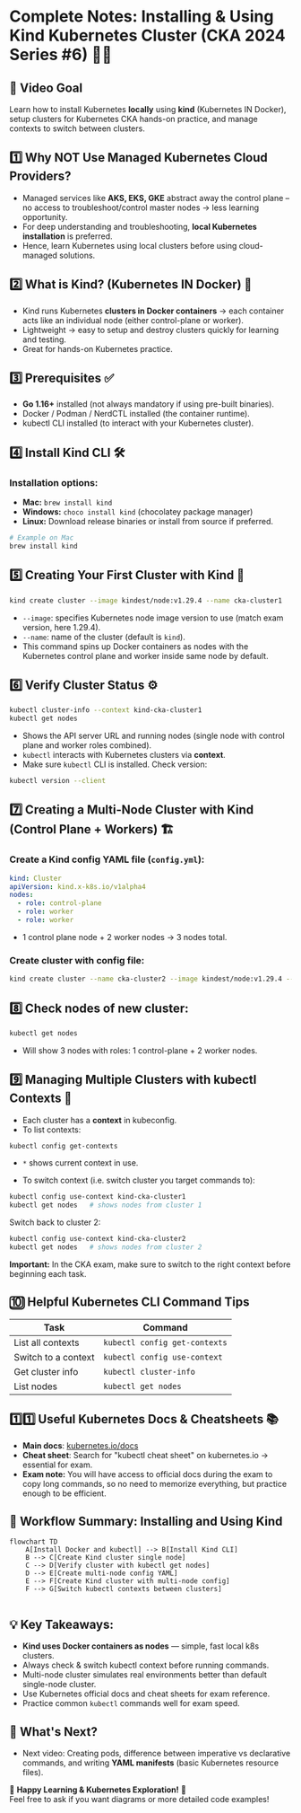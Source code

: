 # Complete Notes: Installing & Using Kind Kubernetes Cluster (CKA 2024 Series #6) 🚀🐳

## 🎯 Video Goal  
Learn how to install Kubernetes **locally** using **kind** (Kubernetes IN Docker), setup clusters for Kubernetes CKA hands-on practice, and manage contexts to switch between clusters.

## 1️⃣ Why NOT Use Managed Kubernetes Cloud Providers?  
- Managed services like **AKS, EKS, GKE** abstract away the control plane – no access to troubleshoot/control master nodes → less learning opportunity.  
- For deep understanding and troubleshooting, **local Kubernetes installation** is preferred.  
- Hence, learn Kubernetes using local clusters before using cloud-managed solutions.

## 2️⃣ What is Kind? (Kubernetes IN Docker) 🐳

- Kind runs Kubernetes **clusters in Docker containers** → each container acts like an individual node (either control-plane or worker).  
- Lightweight → easy to setup and destroy clusters quickly for learning and testing.  
- Great for hands-on Kubernetes practice.

## 3️⃣ Prerequisites ✅

- **Go 1.16+** installed (not always mandatory if using pre-built binaries).  
- Docker / Podman / NerdCTL installed (the container runtime).  
- kubectl CLI installed (to interact with your Kubernetes cluster).  

## 4️⃣ Install Kind CLI 🛠️  

### Installation options:  
- **Mac:** `brew install kind`  
- **Windows:** `choco install kind` (chocolatey package manager)  
- **Linux:** Download release binaries or install from source if preferred.

```bash
# Example on Mac
brew install kind
```

## 5️⃣ Creating Your First Cluster with Kind 🚀

```bash
kind create cluster --image kindest/node:v1.29.4 --name cka-cluster1
```

- `--image`: specifies Kubernetes node image version to use (match exam version, here 1.29.4).  
- `--name`: name of the cluster (default is `kind`).  
- This command spins up Docker containers as nodes with the Kubernetes control plane and worker inside same node by default.

## 6️⃣ Verify Cluster Status ⚙️

```bash
kubectl cluster-info --context kind-cka-cluster1
kubectl get nodes
```

- Shows the API server URL and running nodes (single node with control plane and worker roles combined).  
- `kubectl` interacts with Kubernetes clusters via **context**.  
- Make sure `kubectl` CLI is installed. Check version:

```bash
kubectl version --client
```

## 7️⃣ Creating a Multi-Node Cluster with Kind (Control Plane + Workers) 🏗️  

### Create a Kind config YAML file (`config.yml`):

```yaml
kind: Cluster
apiVersion: kind.x-k8s.io/v1alpha4
nodes:
  - role: control-plane
  - role: worker
  - role: worker
```

- 1 control plane node + 2 worker nodes → 3 nodes total.  

### Create cluster with config file:

```bash
kind create cluster --name cka-cluster2 --image kindest/node:v1.29.4 --config config.yml
```

## 8️⃣ Check nodes of new cluster:

```bash
kubectl get nodes
```

- Will show 3 nodes with roles: 1 control-plane + 2 worker nodes.  

## 9️⃣ Managing Multiple Clusters with kubectl Contexts 🔀

- Each cluster has a **context** in kubeconfig.  
- To list contexts:  

```bash
kubectl config get-contexts
```

- `*` shows current context in use.  

- To switch context (i.e. switch cluster you target commands to):

```bash
kubectl config use-context kind-cka-cluster1
kubectl get nodes   # shows nodes from cluster 1
```

Switch back to cluster 2:

```bash
kubectl config use-context kind-cka-cluster2
kubectl get nodes   # shows nodes from cluster 2
```

**Important:** In the CKA exam, make sure to switch to the right context before beginning each task.

## 🔟 Helpful Kubernetes CLI Command Tips  

| Task                       | Command                                   |
|----------------------------|-------------------------------------------|
| List all contexts          | `kubectl config get-contexts`             |
| Switch to a context        | `kubectl config use-context ` |
| Get cluster info           | `kubectl cluster-info`                     |
| List nodes                 | `kubectl get nodes`                        |

## 1️⃣1️⃣ Useful Kubernetes Docs & Cheatsheets 📚

- **Main docs**: [kubernetes.io/docs](https://kubernetes.io/docs/)  
- **Cheat sheet**: Search for "kubectl cheat sheet" on kubernetes.io → essential for exam.  
- **Exam note:** You will have access to official docs during the exam to copy long commands, so no need to memorize everything, but practice enough to be efficient.

## 🔄 Workflow Summary: Installing and Using Kind

```mermaid
flowchart TD
    A[Install Docker and kubectl] --> B[Install Kind CLI]
    B --> C[Create Kind cluster single node]
    C --> D[Verify cluster with kubectl get nodes]
    D --> E[Create multi-node config YAML]
    E --> F[Create Kind cluster with multi-node config]
    F --> G[Switch kubectl contexts between clusters]


```

## 💡 Key Takeaways:

- **Kind uses Docker containers as nodes** — simple, fast local k8s clusters.  
- Always check & switch kubectl context before running commands.  
- Multi-node cluster simulates real environments better than default single-node cluster.  
- Use Kubernetes official docs and cheat sheets for exam reference.  
- Practice common `kubectl` commands well for exam speed.

## 👀 What's Next?  

- Next video: Creating pods, difference between imperative vs declarative commands, and writing **YAML manifests** (basic Kubernetes resource files).  

🌟 **Happy Learning & Kubernetes Exploration!** 🌟  
Feel free to ask if you want diagrams or more detailed code examples!